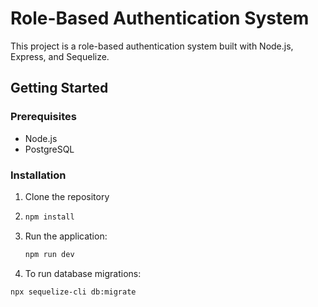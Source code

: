 # Role-Based Authentication System

This project is a role-based authentication system built with Node.js, Express, and Sequelize.


## Getting Started

### Prerequisites

- Node.js
- PostgreSQL

### Installation

1. Clone the repository

2.  ```sh 
    npm install
    ```

3. Run the application:
    ```sh
    npm run dev
    ```
    
4. To run database migrations:

  ```sh
  npx sequelize-cli db:migrate
  ```
